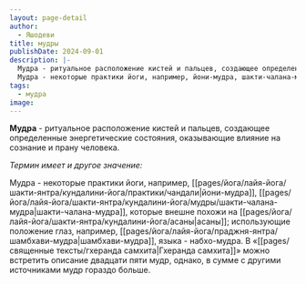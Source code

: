 ```yaml
---
layout: page-detail
author:
  - Яшодеви
title: мудры
publishDate: 2024-09-01
description: |-
  Мудра - ритуальное расположение кистей и пальцев, создающее определенные энергетические состояния, оказывающие влияние на сознание и прану человека;
  Мудра - некоторые практики йоги, например, йони-мудра, шакти-чалана-мудра, которые внешне похожи на асаны; использующие положение глаз, например, шамбхави-мудра, языка - набхо-мудра.
tags:
  - мудра
image:
---
```

**Мудра** - ритуальное расположение кистей и пальцев, создающее определенные энергетические состояния, оказывающие влияние на сознание и прану человека.

*Термин имеет и другое значение:*

Мудра - некоторые практики йоги, например, [[pages/йога/лайя-йога/шакти-янтра/кундалини-йога/практики/чандали|йони-мудра]], [[pages/йога/лайя-йога/шакти-янтра/кундалини-йога/мудры/шакти-чалана-мудра|шакти-чалана-мудра]], которые внешне похожи на [[pages/йога/лайя-йога/шакти-янтра/кундалини-йога/асаны|асаны]]; использующие положение глаз, например, [[pages/йога/лайя-йога/праджня-янтра/шамбхави-мудра|шамбхави-мудра]], языка - набхо-мудра. В «[[pages/священные тексты/гхеранда самхита|Гхеранда самхита]]» можно встретить описание двадцати пяти мудр, однако, в сумме с другими источниками мудр гораздо больше.

